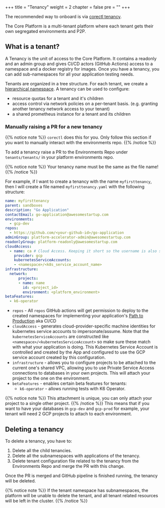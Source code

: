 +++
title = "Tenancy"
weight = 2
chapter = false
pre = ""
+++

The recommended way to onboard is via [corectl tenancy](/app/tenancy/).

The Core Platform is a multi-tenant platform where each tenant gets their own segregated environments and P2P.

## What is a tenant?

A Tenancy is the unit of access to the Core Platform.
It contains a readonly and an admin group and gives CI/CD actors
(GitHub Actions) access to a namespace and a docker registry for images.
Once you have a tenancy, you can add sub-namespaces for all your application testing needs.

Tenants are organized in a tree structure.
For each tenant, we create a [hierarchical namespace](https://github.com/kubernetes-sigs/hierarchical-namespaces).
A tenancy can be used to configure:

- resource quotas for a tenant and it's children
- access control via network policies on a per-tenant basis. (e.g. granting another tenancy network access to your tenant)
- a shared prometheus instance for a tenant and its children

### Manually raising a PR for a new tenancy


{{% notice note %}}
`corectl` does this for you. Only follow this section if you want to manually interact with the environments repo.
{{% /notice %}}

To add a tenancy raise a PR to the Environments Repo under `tenants/tenants/` in your platform environments repo.

{{% notice note %}}
Your tenancy name must be the same as the file name!
{{% /notice %}}

For example, if I want to create a tenancy with the name `myfirsttenancy`, then I will create a file named `myfirsttenancy.yaml` with the following structure:

```yaml
name: myfirsttenancy 
parent: sandboxes
description: "Go Application"
contactEmail: go-application@awesomestartup.com
environments:
  - gcp-dev
repos:
  - https://github.com/<your-github-id>/go-application
adminGroup: platform-accelerator-admin@awesomestartup.com
readonlyGroup: platform-readonly@awesomestartup.com
cloudAccess:
  - name: ca # Cloud Access. Keeping it short so the username is also short, biggest one will be ca-connected-app-functional which is 27 chars, for mysql 8.0 needs to be 32max. For 5.7 16 max
    provider: gcp
    kubernetesServiceAccounts:
    - <namespace>/<k8s_service_account_name>
infrastructure:
  network:
      projects:
      - name: name
        id: <project_id>
        environment: <platform_environment>
betaFeatures:
  - k6-operator
```

- `repos` - All `repos` GitHub actions will get permission to deploy to the created namespaces for implementing your application's [Path to Production](../p2p) aka CI/CD
- `cloudAccess` - generates cloud-provider-specific machine identities for kubernetes service accounts to impersonate/assume. Note that the `kubernetesServiceAccounts` are constructed like `<namespace>/<kubernetesServiceAccount>` so make sure these match with what your application is doing. This Kubernetes Service Account is controlled and created by the App and configured to use the GCP service account created by this configuration.
- `infrastructure` - allows you to configure projects to be attached to the current one's shared VPC, allowing you to use Private Service Access connections to databases in your own projects. This will attach your project to the one on the environment.
- `betaFeatures` - enables certain beta features for tenants:
  - `k6-operator` - allows running tests with K6 Operator.

{{% notice note %}}
This attachment is unique, you can only attach your project to a single other project.
{{% /notice %}}
This means that if you want to have your databases in `gcp-dev` and `gcp-prod` for example, your tenant will need 2 GCP projects to attach to each environment.

## Deleting a tenancy

To delete a tenancy, you have to:

1. Delete all the child tenancies.
2. Delete all the subnamespaces with applications of the tenancy.
3. Delete tenant configuration file related to the tenancy from the Environments Repo and merge the PR with this change.

Once the PR is merged and GitHub pipeline is finished running, the tenancy will be deleted.

{{% notice note %}}
If the tenant namespace has subnamespaces,
the platform will be unable to delete the tenant, and all tenant related resources will be left in the cluster.
{{% /notice %}}
